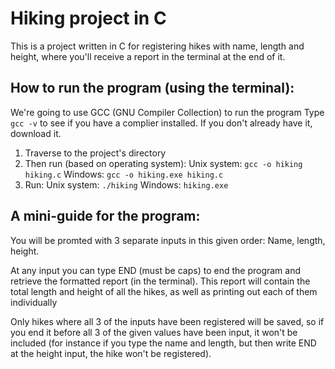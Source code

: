 # Hiking project in C
This is a project written in C for registering hikes with name, length and height, where you'll receive a report in the terminal at the end of it.

## How to run the program (using the terminal):
We're going to use GCC (GNU Compiler Collection) to run the program
Type `gcc -v` to see if you have a complier installed. If you don't already have it, download it.
1. Traverse to the project's directory
2. Then run (based on operating system):
  Unix system: `gcc -o hiking hiking.c`
  Windows: `gcc -o hiking.exe hiking.c`
3. Run: 
  Unix system: `./hiking`
  Windows: `hiking.exe`

## A mini-guide for the program:
You will be promted with 3 separate inputs in this given order: Name, length, height.

At any input you can type END (must be caps) to end the program and retrieve the formatted report (in the terminal). This report will contain the total length and height of all the hikes, as well as printing out each of them individually

Only hikes where all 3 of the inputs have been registered will be saved, so if you end it before all 3 of the given values have been input, it won't be included (for instance if you type the name and length, but then write END at the height input, the hike won't be registered).
